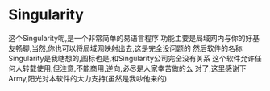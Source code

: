 # Singularity
这个Singularity呢,是一个非常简单的易语言程序
功能主要是局域网内与你的好基友畅聊,当然,你也可以将局域网映射出去,这是完全没问题的
然后软件的名称Singularity是我瞎想的,图标也是,和Singularity公司完全没有关系 
这个软件允许任何人转载使用,但注意,不能商用,逆向,必尽是人家幸苦做的么
对了,这里感谢下Army,阳光对本软件的大力支持(虽然是我吵他来的)
